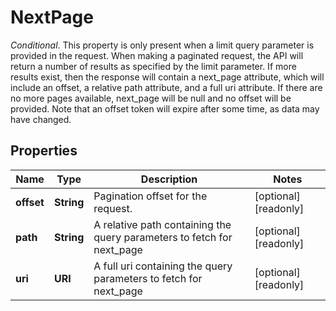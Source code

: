 

# NextPage

*Conditional*. This property is only present when a limit query parameter is provided in the request. When making a paginated request, the API will return a number of results as specified by the limit parameter. If more results exist, then the response will contain a next_page attribute, which will include an offset, a relative path attribute, and a full uri attribute. If there are no more pages available, next_page will be null and no offset will be provided. Note that an offset token will expire after some time, as data may have changed.

## Properties

| Name | Type | Description | Notes |
|------------ | ------------- | ------------- | -------------|
|**offset** | **String** | Pagination offset for the request. |  [optional] [readonly] |
|**path** | **String** | A relative path containing the query parameters to fetch for next_page |  [optional] [readonly] |
|**uri** | **URI** | A full uri containing the query parameters to fetch for next_page |  [optional] [readonly] |



